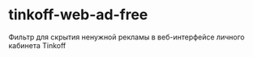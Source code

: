 # tinkoff-web-ad-free
Фильтр для скрытия ненужной рекламы в веб-интерфейсе личного кабинета Tinkoff

